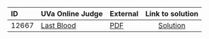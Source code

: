 | ID | UVa Online Judge | External | Link to solution |
|:---|:---|:---|:---:|
| 12667 | [Last Blood](https://onlinejudge.org/index.php?option=com_onlinejudge&Itemid=8&category=602&page=show_problem&problem=4405) | [PDF](https://onlinejudge.org/external/126/12667.pdf) | [Solution](https://github.com/versenyi98/uva-solutions/tree/main/solutions/12667%20-%20Last%20Blood)|
